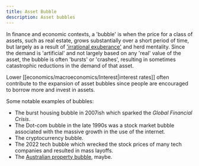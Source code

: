 ```yaml
---
title: Asset Bubble
description: Asset bubbles
---
```


In finance and economic contexts, a 'bubble' is when the price for a class of assets, such as real estate, grows substantially over a short period of time, but largely as a result of ['irrational exuberance'](https://www.thebalance.com/irrational-exuberance-quotes-dangers-and-examples-3305937) and herd mentality. Since the demand is 'artificial' and not largely based on any 'real' value of the asset, the bubble is often 'bursts' or 'crashes', resulting in sometimes catastrophic reductions in the demand of that asset.

Lower [[economics/macroeconomics/Interest|interest rates]] often contribute to the expansion of asset bubbles since people are encouraged to borrow more and invest in assets.

Some notable examples of bubbles:
- The burst housing bubble in 2007ish which sparked the *Global Financial Crisis*.
- The Dot-com bubble in the late 1990s was a stock market bubble associated with the massive growth in the use of the internet.
- The cryptocurrency bubble.
- The 2022 tech bubble which wrecked the stock prices of many tech companies and resulted in mass layoffs.
- The [Australian property bubble](https://en.wikipedia.org/wiki/Australian_property_bubble), maybe.
